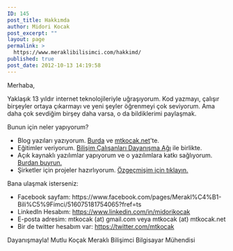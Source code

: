 ```yaml
---
ID: 145
post_title: Hakkımda
author: Midori Kocak
post_excerpt: ""
layout: page
permalink: >
  https://www.meraklibilisimci.com/hakkimd/
published: true
post_date: 2012-10-13 14:19:58
---
```

Merhaba,

Yaklaşık 13 yıldır internet teknolojileriyle uğraşıyorum. Kod yazmayı, çalışır birşeyler ortaya çıkarmayı ve yeni şeyler öğrenmeyi çok seviyorum. Ama daha çok sevdiğim birşey daha varsa, o da bildiklerimi paylaşmak.

Bunun için neler yapıyorum?
<ul>
	<li>Blog yazıları yazıyorum. <a href="http://www.meraklibilisimci.com">Burda</a> ve <a href="http://www.mtkocak.net">mtkocak.net</a>'te.</li>
	<li>Eğitimler veriyorum. <a href="http://www.bilisimcalisanlari.org">Bilişim Çalışanları Dayanışma Ağı</a> ile birlikte.</li>
	<li>Açık kaynaklı yazılımlar yapıyorum ve o yazılımlara katkı sağlıyorum. <a href="https://github.com/mtkocak">Burdan buyrun.</a></li>
	<li>Şirketler için projeler hazırlıyorum. <a href="http://www.github.com/mtkocak/resume">Özgeçmişim için tıklayın.</a></li>
</ul>
Bana ulaşmak isterseniz:
<ul>
	<li>Facebook sayfam: https://www.facebook.com/pages/Merakl%C4%B1-Bili%C5%9Fimci/516075181754065?fref=ts</li>
	<li>LinkedIn Hesabım: <a href="https://www.linkedin.com/in/midorikocak">https://www.linkedin.com/in/midorikocak</a></li>
	<li>E-posta adresim: mtkocak (at) gmail.com veya mtkocak (at) mtkocak.net</li>
	<li>Bir de twitter hesabım var: <a href="https://twitter.com/mtkocak">https://twitter.com/mtkocak</a></li>
</ul>
Dayanışmayla!
Mutlu Koçak
Meraklı Bilişimci Bilgisayar Mühendisi